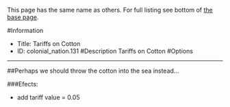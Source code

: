 This page has the same name as others. For full listing see bottom of [the base page](tariffs_on_cotton.md).

#Information
 - Title: Tariffs on Cotton
 - ID: colonial_nation.131
#Description
Tariffs on Cotton
#Options

___
##Perhaps we should throw the cotton into the sea instead...

###Efects:<ul><li>add tariff value = 0.05</li></ul>

